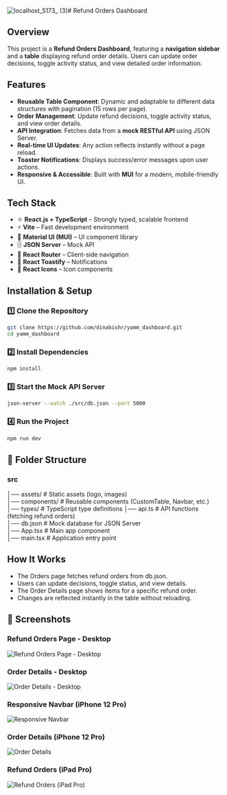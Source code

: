 ![localhost_5173_ (3)](https://github.com/user-attachments/assets/d57ee0fe-2bed-4cb5-9e43-baccd5454883)# Refund Orders Dashboard  

## Overview  
This project is a **Refund Orders Dashboard**, featuring a **navigation sidebar** and a **table** displaying refund order details. Users can update order decisions, toggle activity status, and view detailed order information.  

## Features  
- **Reusable Table Component**: Dynamic and adaptable to different data structures with pagination (15 rows per page).  
-  **Order Management**: Update refund decisions, toggle activity status, and view order details.  
-  **API Integration**: Fetches data from a **mock RESTful API** using JSON Server.  
- **Real-time UI Updates**: Any action reflects instantly without a page reload.  
- **Toaster Notifications**: Displays success/error messages upon user actions.  
- **Responsive & Accessible**: Built with **MUI** for a modern, mobile-friendly UI.  

## Tech Stack  
- ⚛ **React.js + TypeScript** – Strongly typed, scalable frontend   
- ⚡ **Vite** – Fast development environment  
- 🎨 **Material UI (MUI)** – UI component library  
- 🗄 **JSON Server** – Mock API  
- 🔀 **React Router** – Client-side navigation  
- 🔔 **React Toastify** – Notifications  
- 📌 **React Icons** – Icon components  
 

##  Installation & Setup  

### 1️⃣ Clone the Repository  
```sh  
git clone https://github.com/dinabishr/yamm_dashboard.git  
cd yamm_dashboard
```
### 2️⃣ Install Dependencies
```sh
npm install
```
### 3️⃣ Start the Mock API Server
```sh
json-server --watch ./src/db.json --port 5000
```
### 4️⃣ Run the Project
```sh
npm run dev
```
## 📂 Folder Structure

### src  
│── assets/           # Static assets (logo, images)  
│── components/       # Reusable components (CustomTable, Navbar, etc.)  
│── types/            # TypeScript type definitions 
│── api.ts             # API functions (fetching refund orders)  
│── db.json           # Mock database for JSON Server  
│── App.tsx           # Main app component  
│── main.tsx          # Application entry point  

## How It Works
- The Orders page fetches refund orders from db.json.
- Users can update decisions, toggle status, and view details.
- The Order Details page shows items for a specific refund order.
- Changes are reflected instantly in the table without reloading.

## 📸 Screenshots

### Refund Orders Page - Desktop
![Refund Orders Page - Desktop](/public/main-desktop.png)

### Order Details - Desktop
![Order Details - Desktop](/public/orderdetails%20desktop.png)

### Responsive Navbar (iPhone 12 Pro)
![Responsive Navbar](/public/responsiveNavbar-iPhone12pro.png)

### Order Details (iPhone 12 Pro)
![Order Details](/public/orderDetails-(iPhone12Pro)%20.png)

### Refund Orders (iPad Pro)
![Refund Orders (iPad Pro)](/public/refund%20orders%20(iPad%20Pro).png)



